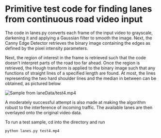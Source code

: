 <h1> Primitive test code for finding lanes from continuous road video input </h1>

The code in lanes.py converts each frame of the input video to grayscale, darkening it and applying a Gaussian filter to smooth the image. 
Next, the Canny Edge Detector retrieves the binary image containing the edges as defined by the pixel intensity parameters.

Next, the region of interest in the frame is retrieved such that the code doesn't interpret parts of the road too far ahead.
Once the region is retrieved, the Hough transform is applied to the binary image such that any functions of straight lines of a specified length are found.
At most, the lines representing the two hard shoulder lines and the median in between can be obtained, as pictured below

![Sample from laneData/test4.mp4](laneData/sample.png)

A moderately successful attempt is also made at making the algorithm robust to the interference of incoming traffic. The available lanes are then overlayed onto the original video data.

To run a test sample, cd into the directory and run 

```python
python lanes.py test4.mp4
```
